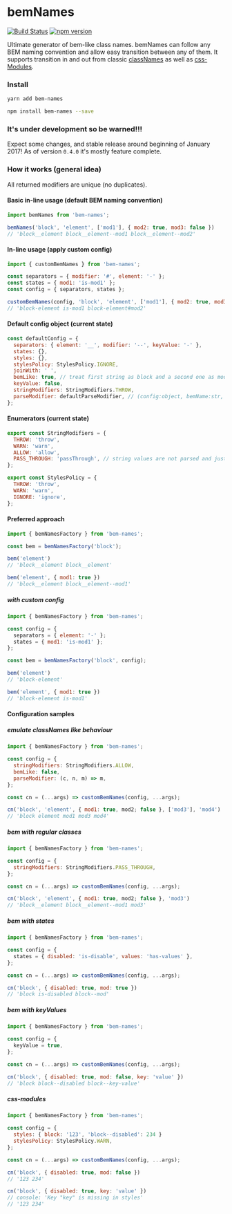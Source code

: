 # bemNames

[![Build Status](https://travis-ci.org/Monar/bem-names.svg?branch=master)](https://travis-ci.org/Monar/bem-names)
[![npm version](https://badge.fury.io/js/bem-names.svg)](https://badge.fury.io/js/bem-names)

Ultimate generator of bem-like class names. bemNames can follow any BEM naming
convention and allow easy transition between any of them. It supports
transition in and out from classic
[classNames](https://www.npmjs.com/package/classnames) as well as
[css-Modules](https://github.com/css-modules/css-modules).

### Install

```sh
yarn add bem-names
```

```sh
npm install bem-names --save
```

### It's under development so be warned!!!

Expect some changes, and stable release around beginning of January 2017!
As of version `0.4.0` it's mostly feature complete.

### How it works (general idea)

All returned modifiers are unique (no duplicates).

#### Basic in-line usage (default BEM naming convention)
```js
import bemNames from 'bem-names';

bemNames('block', 'element', ['mod1'], { mod2: true, mod3: false })
// 'block__element block__element--mod1 block__element--mod2'
```

#### In-line usage (apply custom config)
```js
import { customBemNames } from 'bem-names';

const separators = { modifier: '#', element: '-' };
const states = { mod1: 'is-mod1' };
const config = { separators, states };

customBemNames(config, 'block', 'element', ['mod1'], { mod2: true, mod3: false })
// 'block-element is-mod1 block-element#mod2'
```

#### Default config object (current state)
```js
const defaultConfig = {
  separators: { element: '__', modifier: '--', keyValue: '-' },
  states: {},
  styles: {},
  stylesPolicy: StylesPolicy.IGNORE,
  joinWith: ' ',
  bemLike: true, // treat first string as block and a second one as modifier.
  keyValue: false,
  stringModifiers: StringModifiers.THROW,
  parseModifier: defaultParseModifier, // (config:object, bemName:str, modifier:str) => string
};
```

#### Enumerators (current state)
```js
export const StringModifiers = {
  THROW: 'throw',
  WARN: 'warn',
  ALLOW: 'allow',
  PASS_THROUGH: 'passThrough', // string values are not parsed and just joint at the end
};
```

```js
export const StylesPolicy = {
  THROW: 'throw',
  WARN: 'warn',
  IGNORE: 'ignore',
};

```

#### Preferred approach

```js
import { bemNamesFactory } from 'bem-names';

const bem = bemNamesFactory('block');

bem('element')
// 'block__element block__element'

bem('element', { mod1: true })
// 'block__element block__element--mod1'
```

##### with custom config

```js
import { bemNamesFactory } from 'bem-names';

const config = {
  separators = { element: '-' };
  states = { mod1: 'is-mod1' };
};

const bem = bemNamesFactory('block', config);

bem('element')
// 'block-element'

bem('element', { mod1: true })
// 'block-element is-mod1'
```

#### Configuration samples

##### emulate classNames like behaviour

```js
import { bemNamesFactory } from 'bem-names';

const config = {
  stringModifiers: StringModifiers.ALLOW,
  bemLike: false,
  parseModifier: (c, n, m) => m,
};

const cn = (...args) => customBemNames(config, ...args);

cn('block', 'element', { mod1: true, mod2; false }, ['mod3'], 'mod4')
// 'block element mod1 mod3 mod4'

```

##### bem with regular classes

```js
import { bemNamesFactory } from 'bem-names';

const config = {
  stringModifiers: StringModifiers.PASS_THROUGH,
};

const cn = (...args) => customBemNames(config, ...args);

cn('block', 'element', { mod1: true, mod2; false }, 'mod3')
// 'block__element block__element--mod1 mod3'

```

##### bem with states

```js
import { bemNamesFactory } from 'bem-names';

const config = {
  states = { disabled: 'is-disable', values: 'has-values' },
};

const cn = (...args) => customBemNames(config, ...args);

cn('block', { disabled: true, mod: true })
// 'block is-disabled block--mod'

```

##### bem with keyValues

```js
import { bemNamesFactory } from 'bem-names';

const config = {
  keyValue = true,
};

const cn = (...args) => customBemNames(config, ...args);

cn('block', { disabled: true, mod: false, key: 'value' })
// 'block block--disabled block--key-value'

```

#####  css-modules

```js
import { bemNamesFactory } from 'bem-names';

const config = {
  styles: { block: '123', 'block--disabled': 234 }
  stylesPolicy: StylesPolicy.WARN,
};

const cn = (...args) => customBemNames(config, ...args);

cn('block', { disabled: true, mod: false })
// '123 234'

cn('block', { disabled: true, key: 'value' })
// console: 'Key "key" is missing in styles'
// '123 234'

```
